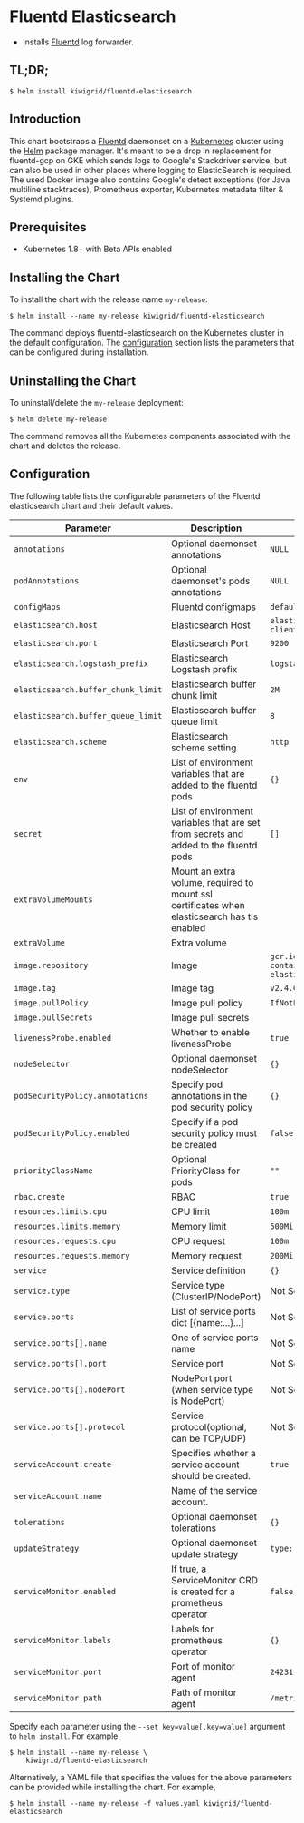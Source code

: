 # Fluentd Elasticsearch

-   Installs [Fluentd](https://www.fluentd.org/) log forwarder.

## TL;DR;

```console
$ helm install kiwigrid/fluentd-elasticsearch
```

## Introduction

This chart bootstraps a [Fluentd](https://www.fluentd.org/) daemonset on a [Kubernetes](http://kubernetes.io) cluster using the [Helm](https://helm.sh) package manager.
It's meant to be a drop in replacement for fluentd-gcp on GKE which sends logs to Google's Stackdriver service, but can also be used in other places where logging to ElasticSearch is required.
The used Docker image also contains Google's detect exceptions (for Java multiline stacktraces), Prometheus exporter, Kubernetes metadata filter & Systemd plugins.

## Prerequisites

-   Kubernetes 1.8+ with Beta APIs enabled

## Installing the Chart

To install the chart with the release name `my-release`:

```console
$ helm install --name my-release kiwigrid/fluentd-elasticsearch
```

The command deploys fluentd-elasticsearch on the Kubernetes cluster in the default configuration. The [configuration](#configuration) section lists the parameters that can be configured during installation.

## Uninstalling the Chart

To uninstall/delete the `my-release` deployment:

```console
$ helm delete my-release
```

The command removes all the Kubernetes components associated with the chart and deletes the release.

## Configuration

The following table lists the configurable parameters of the Fluentd elasticsearch chart and their default values.

| Parameter                          | Description                                                                                  | Default                                          |
| ---------------------------------- | -------------------------------------------------------------------------------------------- | ------------------------------------------------ |
| `annotations`                      | Optional daemonset annotations                                                               | `NULL`                                           |
| `podAnnotations`                   | Optional daemonset's pods annotations                                                        | `NULL`                                           |
| `configMaps`                       | Fluentd configmaps                                                                           | `default conf files`                             |
| `elasticsearch.host`               | Elasticsearch Host                                                                           | `elasticsearch-client`                           |
| `elasticsearch.port`               | Elasticsearch Port                                                                           | `9200`                                           |
| `elasticsearch.logstash_prefix`    | Elasticsearch Logstash prefix                                                                | `logstash`                                       |
| `elasticsearch.buffer_chunk_limit` | Elasticsearch buffer chunk limit                                                             | `2M`                                             |
| `elasticsearch.buffer_queue_limit` | Elasticsearch buffer queue limit                                                             | `8`                                              |
| `elasticsearch.scheme`             | Elasticsearch scheme setting                                                                 | `http`                                           |
| `env`                              | List of environment variables that are added to the fluentd pods                             | `{}`                                             |
| `secret`                           | List of environment variables that are set from secrets and added to the fluentd pods        | `[]`                                             |
| `extraVolumeMounts`                | Mount an extra volume, required to mount ssl certificates when elasticsearch has tls enabled |                                                  |
| `extraVolume`                      | Extra volume                                                                                 |                                                  |
| `image.repository`                 | Image                                                                                        | `gcr.io/google-containers/fluentd-elasticsearch` |
| `image.tag`                        | Image tag                                                                                    | `v2.4.0`                                         |
| `image.pullPolicy`                 | Image pull policy                                                                            | `IfNotPresent`                                   |
| `image.pullSecrets`                | Image pull secrets                                                                           |                                                  |
| `livenessProbe.enabled`            | Whether to enable livenessProbe                                                              | `true`                                           |
| `nodeSelector`                     | Optional daemonset nodeSelector                                                              | `{}`                                             |
| `podSecurityPolicy.annotations`    | Specify pod annotations in the pod security policy                                           | `{}`                                             |
| `podSecurityPolicy.enabled`        | Specify if a pod security policy must be created                                             | `false`                                          |
| `priorityClassName`                | Optional PriorityClass for pods                                                              | `""`                                             |
| `rbac.create`                      | RBAC                                                                                         | `true`                                           |
| `resources.limits.cpu`             | CPU limit                                                                                    | `100m`                                           |
| `resources.limits.memory`          | Memory limit                                                                                 | `500Mi`                                          |
| `resources.requests.cpu`           | CPU request                                                                                  | `100m`                                           |
| `resources.requests.memory`        | Memory request                                                                               | `200Mi`                                          |
| `service`                          | Service definition                                                                           | `{}`                                             |
| `service.type`                     | Service type (ClusterIP/NodePort)                                                            | Not Set                                          |
| `service.ports`                    | List of service ports dict [{name:...}...]                                                   | Not Set                                          |
| `service.ports[].name`             | One of service ports name                                                                    | Not Set                                          |
| `service.ports[].port`             | Service port                                                                                 | Not Set                                          |
| `service.ports[].nodePort`         | NodePort port (when service.type is NodePort)                                                | Not Set                                          |
| `service.ports[].protocol`         | Service protocol(optional, can be TCP/UDP)                                                   | Not Set                                          |
| `serviceAccount.create`            | Specifies whether a service account should be created.                                       | `true`                                           |
| `serviceAccount.name`              | Name of the service account.                                                                 |                                                  |
| `tolerations`                      | Optional daemonset tolerations                                                               | `{}`                                             |
| `updateStrategy`                   | Optional daemonset update strategy                                                           | `type: RollingUpdate`                            |
| `serviceMonitor.enabled`           | If true, a ServiceMonitor CRD is created for a prometheus operator                           | `false`
| `serviceMonitor.labels`            | Labels for prometheus operator                                                               | `{}`
| `serviceMonitor.port`              | Port of monitor agent                                                                        | `24231`
| `serviceMonitor.path`              | Path of monitor agent                                                                        | `/metrics`

Specify each parameter using the `--set key=value[,key=value]` argument to `helm install`. For example,

```console
$ helm install --name my-release \
    kiwigrid/fluentd-elasticsearch
```

Alternatively, a YAML file that specifies the values for the above parameters can be provided while installing the chart. For example,

```console
$ helm install --name my-release -f values.yaml kiwigrid/fluentd-elasticsearch
```
